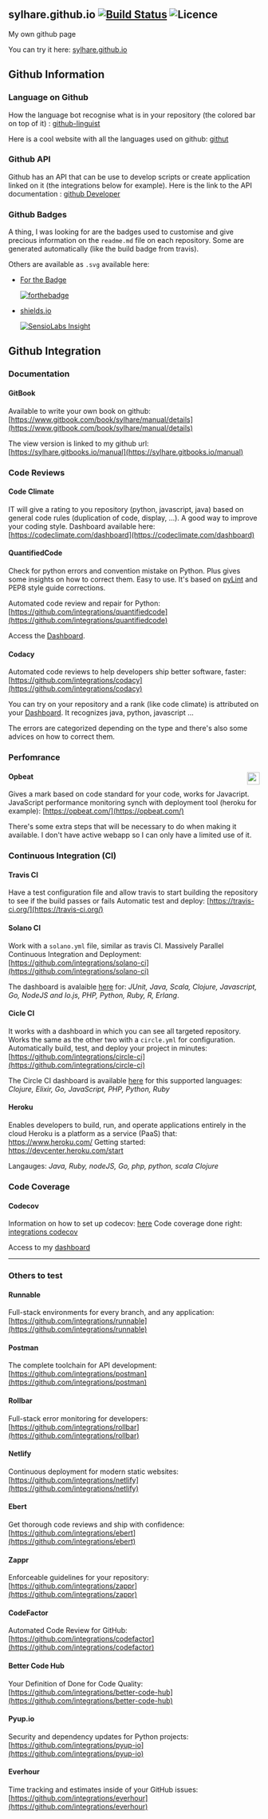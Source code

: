 ## sylhare.github.io [![Build Status](https://travis-ci.org/Sylhare/sylhare.github.io.svg?branch=master)](https://travis-ci.org/Sylhare/sylhare.github.io) ![Licence](https://img.shields.io/badge/license-MIT-blue.svg)
My own github page

You can try it here: [sylhare.github.io](https://sylhare.github.io/index.html)

## Github Information 
### Language on Github

How the language bot recognise what is in your repository (the colored bar on top of it) : [github-linguist](https://github.com/github/linguist/blob/master/lib/linguist/languages.yml)

Here is a cool website with all the languages used on github: [githut](http://githut.info/)

### Github API

Github has an API that can be use to develop scripts  or create application linked on it (the integrations below for example).
Here is the link to the API documentation : [github Developer](https://developer.github.com/v3/)

### Github Badges

A thing, I was looking for are the badges used to customise and give precious information on the `readme.md` file on each repository. Some are generated automatically (like the build badge from travis).

Others are available as `.svg` available here:

- [For the Badge](https://forthebadge.com/)

	[![forthebadge](http://forthebadge.com/images/badges/60-percent-of-the-time-works-every-time.svg)](http://forthebadge.com)

- [shields.io](http://shields.io/) 

	[![SensioLabs Insight](https://img.shields.io/sensiolabs/i/45afb680-d4e6-4e66-93ea-bcfa79eb8a87.svg)]()

## Github Integration

### Documentation
#### GitBook
Available to write your own book on github: [https://www.gitbook.com/book/sylhare/manual/details](https://www.gitbook.com/book/sylhare/manual/details)

The view version is linked to my github url: [https://sylhare.gitbooks.io/manual](https://sylhare.gitbooks.io/manual)

### Code Reviews
#### Code Climate
IT will give a rating to you repository (python, javascript, java) based on general code rules (duplication of code, display, ...). A good way to improve your coding style.
Dashboard available here: [https://codeclimate.com/dashboard](https://codeclimate.com/dashboard)

#### QuantifiedCode
Check for python errors and convention mistake on Python. Plus gives some insights on how to correct them. Easy to use. It's based on [pyLint](https://www.pylint.org/) and PEP8 style guide corrections.

Automated code review and repair for Python: [https://github.com/integrations/quantifiedcode](https://github.com/integrations/quantifiedcode)

Access the [Dashboard](https://www.quantifiedcode.com/app/projects).

#### Codacy
Automated code reviews to help developers ship better software, faster: [https://github.com/integrations/codacy](https://github.com/integrations/codacy)

You can try on your repository and a rank (like code climate) is attributed on your [Dashboard](https://www.codacy.com/projects). It recognizes java, python, javascript ...

The errors are categorized depending on the type and there's also some advices on how to correct them.

### Perfomrance
#### Opbeat <a href="https://opbeat.com" title="Opbeat"><img src="http://opbeat-brand-assets.s3-website-us-east-1.amazonaws.com/svg/logo/logo.svg" align="right" height="25px"></a>
Gives a mark based on code standard for your code, works for Javacript.
JavaScript performance monitoring synch with deployment tool (heroku for example): [https://opbeat.com/](https://opbeat.com/)

There's some extra steps that will be necessary to do when making it available. I don't have active webapp so I can only have a limited use of it.


### Continuous Integration (CI)
#### Travis CI
Have a test configuration file and allow travis to start building the repository to see if the build passes or fails
Automatic test and deploy: [https://travis-ci.org/](https://travis-ci.org/)

#### Solano CI
Work with a `solano.yml` file, similar as travis CI.
Massively Parallel Continuous Integration and Deployment: [https://github.com/integrations/solano-ci](https://github.com/integrations/solano-ci)

The dashboard is avalaible [here](https://ci.solanolabs.com/#) for: *JUnit, Java, Scala, Clojure, Javascript, Go, NodeJS and Io.js, PHP, Python, Ruby, R, Erlang*.

#### Cicle CI
It works with a dashboard in which you can see all targeted repository. Works the same as the other two with a `circle.yml` for configuration.
Automatically build, test, and deploy your project in minutes: [https://github.com/integrations/circle-ci](https://github.com/integrations/circle-ci)

The Circle CI dashboard is available [here](https://circleci.com/dashboard) for this supported languages: *Clojure, Elixir, Go, JavaScript, PHP, Python, Ruby*

#### Heroku
Enables developers to build, run, and operate applications entirely in the cloud
Heroku is a platform as a service (PaaS) that: https://www.heroku.com/
Getting started: https://devcenter.heroku.com/start 

Langauges: *Java, Ruby, nodeJS, Go, php, python, scala Clojure*

### Code Coverage

#### Codecov
Information on how to set up codecov: [here](https://docs.codecov.io/docs/supported-languages)
Code coverage done right: [integrations codecov](https://github.com/integrations/codecov)

Access to my [dashboard](https://codecov.io/gh/Sylhare)

---
### Others to test
#### Runnable
Full-stack environments for every branch, and any application: [https://github.com/integrations/runnable](https://github.com/integrations/runnable)

#### Postman
The complete toolchain for API development: [https://github.com/integrations/postman](https://github.com/integrations/postman)

#### Rollbar
Full-stack error monitoring for developers: [https://github.com/integrations/rollbar](https://github.com/integrations/rollbar)

#### Netlify
Continuous deployment for modern static websites: [https://github.com/integrations/netlify](https://github.com/integrations/netlify)

#### Ebert
Get thorough code reviews and ship with confidence: [https://github.com/integrations/ebert](https://github.com/integrations/ebert)

#### Zappr
Enforceable guidelines for your repository: [https://github.com/integrations/zappr](https://github.com/integrations/zappr)

#### CodeFactor
Automated Code Review for GitHub: [https://github.com/integrations/codefactor](https://github.com/integrations/codefactor)

#### Better Code Hub
Your Definition of Done for Code Quality: [https://github.com/integrations/better-code-hub](https://github.com/integrations/better-code-hub)

#### Pyup.io
Security and dependency updates for Python projects: [https://github.com/integrations/pyup-io](https://github.com/integrations/pyup-io)

#### Everhour
Time tracking and estimates inside of your GitHub issues: [https://github.com/integrations/everhour](https://github.com/integrations/everhour)
